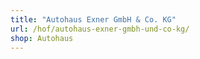 ```yaml
---
title: "Autohaus Exner GmbH & Co. KG"
url: /hof/autohaus-exner-gmbh-und-co-kg/
shop: Autohaus
---
```

